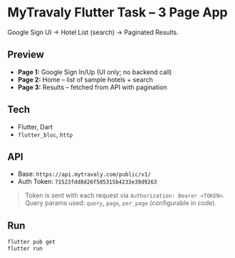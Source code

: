 # MyTravaly Flutter Task – 3 Page App

Google Sign UI → Hotel List (search) → Paginated Results.

## Preview
- **Page 1:** Google Sign In/Up (UI only; no backend call)
- **Page 2:** Home – list of sample hotels + search
- **Page 3:** Results – fetched from API with pagination

## Tech
- Flutter, Dart
- `flutter_bloc`, `http`

## API
- Base: `https://api.mytravaly.com/public/v1/`
- Auth Token: `71523fdd8d26f585315b4233e39d9263`

> Token is sent with each request via `Authorization: Bearer <TOKEN>`.  
> Query params used: `query`, `page`, `per_page` (configurable in code).

## Run
```bash
flutter pub get
flutter run
